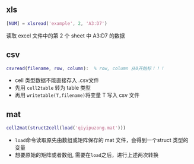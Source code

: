 ## xls

```matlab
[NUM] = xlsread('example', 2, 'A3:D7')
```

读取 excel 文件中的第 2 个 sheet 中 A3:D7 的数据

## csv

```matlab
csvread(filename, row, column):  % row, column 从0开始标！！！
```

- cell 类型数据不能直接存入 .csv文件
- 先用 `cell2table` 转为 table 类型
- 再用 `writetable(T,filename)`将变量 T 写入 csv 文件

## mat

```matlab
cell2mat(struct2cell(load('qiyipuzong.mat')))
```

- `load`命令读取原先由数组或矩阵保存的 mat 文件，会得到一个struct 类型的变量
- 想要原始的矩阵或者数组, 需要在`load`之后，进行上述两次转换
